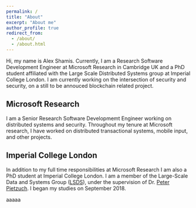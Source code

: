 ```yaml
---
permalink: /
title: "About"
excerpt: "About me"
author_profile: true
redirect_from: 
  - /about/
  - /about.html
---
```


Hi, my name is Alex Shamis. Currently, I am a Research Software Development Engineer at Microsoft Research in Cambridge UK and a PhD student affiliated with the Large Scale Distributed Systems group at Imperial College London. I am currently working on the intersection of security and security, on a still to be annouced blockchain related project.

Microsoft Research
--------
I am a Senior Research Software Developmemt Engineer working on distributed systems and security. Throughout my tenure at Microsoft research, I have worked on distributed transactional systems, mobile input, and other projects.

Imperial College London
--------
In addition to my full time responsibilities at Microsoft Research I am also a PhD student at Imperial College London. I am a member of the Large-Scale Data and Systems Group ([LSDS](https://lsds.doc.ic.ac.uk/)), under the supervision of Dr. [Peter Pietzuch](https://www.doc.ic.ac.uk/~prp/). I began my studies on September 2018.

aaaaa
